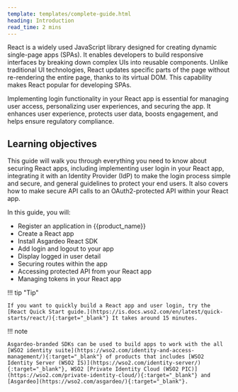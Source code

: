 ```yaml
---
template: templates/complete-guide.html
heading: Introduction
read_time: 2 mins
---
```

React is a widely used JavaScript library designed for creating dynamic single-page apps (SPAs). It enables developers to build responsive interfaces by breaking down complex UIs into reusable components. Unlike traditional UI technologies, React updates specific parts of the page without re-rendering the entire page, thanks to its virtual DOM. This capability makes React popular for developing SPAs.

Implementing login functionality in your React app is essential for managing user access, personalizing user experiences, and securing the app. It enhances user experience, protects user data, boosts engagement, and helps ensure regulatory compliance.


## Learning objectives 

This guide will walk you through everything you need to know about securing React apps, including implementing user login in your React app, integrating it with an Identity Provider (IdP) to make the login process simple and secure, and general guidelines to protect your end users. It also covers how to make secure API calls to an OAuth2-protected API within your React app.

In this guide, you will:

* Register an application in {{product_name}}
* Create a React app
* Install Asgardeo React SDK
* Add login and logout  to your app
* Display logged in user detail
* Securing routes within the app
* Accessing protected API from your React app
* Managing tokens in your React app


!!! tip "Tip"
    
    If you want to quickly build a React app and user login, try the [React Quick Start guide.](https://is.docs.wso2.com/en/latest/quick-starts/react/){:target="_blank"} It takes around 15 minutes.

!!! note

    Asgardeo-branded SDKs can be used to build apps to work with the all [WSO2 identity suite](https://wso2.com/identity-and-access-management/){:target="_blank"} of products that includes [WSO2 Identity Server (WSO2 IS)](https://wso2.com/identity-server/){:target="_blank"}, WSO2 [Private Identity Cloud (WSO2 PIC)](https://wso2.com/private-identity-cloud/){:target="_blank"} and [Asgardeo](https://wso2.com/asgardeo/){:target="_blank"}. 


